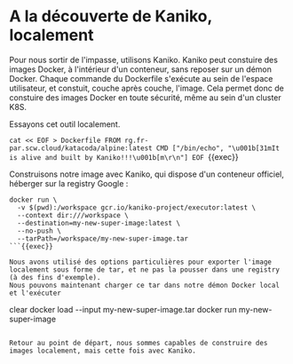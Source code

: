 # A la découverte de Kaniko, localement

Pour nous sortir de l'impasse, utilisons Kaniko.
Kaniko peut constuire des images Docker, à l'intérieur d'un conteneur, sans reposer sur un démon Docker. Chaque commande du Dockerfile s'exécute au sein de l'espace utilisateur, et constuit, couche après couche, l'image.
Cela permet donc de constuire des images Docker en toute sécurité, même au sein d'un cluster K8S.

Essayons cet outil localement.

`cat << EOF > Dockerfile
FROM rg.fr-par.scw.cloud/katacoda/alpine:latest
CMD ["/bin/echo", "\u001b[31mIt is alive and built by Kaniko!!!\u001b[m\r\n"]
EOF
`{{exec}}

Construisons notre image avec Kaniko, qui dispose d'un conteneur officiel, héberger sur la registry Google :
```
docker run \
  -v $(pwd):/workspace gcr.io/kaniko-project/executor:latest \
  --context dir:///workspace \
  --destination=my-new-super-image:latest \
  --no-push \
  --tarPath=/workspace/my-new-super-image.tar
```{{exec}}

Nous avons utilisé des options particulières pour exporter l'image localement sous forme de tar, et ne pas la pousser dans une registry (à des fins d'exemple).
Nous pouvons maintenant charger ce tar dans notre démon Docker local et l'exécuter
```
clear
docker load --input my-new-super-image.tar
docker run  my-new-super-image
```{{exec}}

Retour au point de départ, nous sommes capables de construire des images localement, mais cette fois avec Kaniko.
